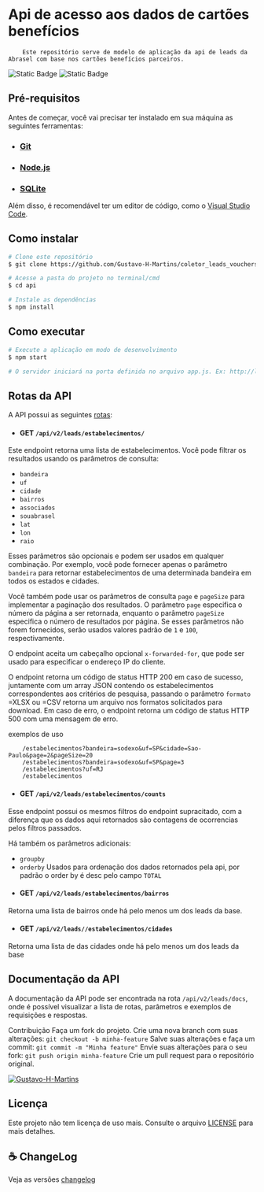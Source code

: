 # Api de acesso aos dados de cartões benefícios
        Este repositório serve de modelo de aplicação da api de leads da Abrasel com base nos cartões benefícios parceiros.
![Static Badge](https://img.shields.io/badge/Desenvolvimento_-0.1.2-red)  ![Static Badge](https://img.shields.io/badge/Producao_-0.1.0-green) 
## Pré-requisitos

Antes de começar, você vai precisar ter instalado em sua máquina as seguintes ferramentas:

* ### [Git](https://git-scm.com/)
* ### [Node.js](https://nodejs.org/en/)
* ### [SQLite](https://www.npmjs.com/package/sqlite3)

Além disso, é recomendável ter um editor de código, como o [Visual Studio Code](https://code.visualstudio.com/).

## Como instalar
```bash
# Clone este repositório
$ git clone https://github.com/Gustavo-H-Martins/coletor_leads_vouchers/tree/master/app

# Acesse a pasta do projeto no terminal/cmd
$ cd api

# Instale as dependências
$ npm install
```

## Como executar

```bash
# Execute a aplicação em modo de desenvolvimento
$ npm start

# O servidor iniciará na porta definida no arquivo app.js. Ex: http://localhost:3000
```

## Rotas da API
A API possui as seguintes [rotas](./routes/leads.js):

* #### GET `/api/v2/leads/estabelecimentos/` 
Este endpoint retorna uma lista de estabelecimentos. Você pode filtrar os resultados usando os parâmetros de consulta: 
- `bandeira` 
- `uf`
- `cidade` 
- `bairros` 
- `associados`
- `souabrasel`
- `lat`
- `lon`
- `raio`


Esses parâmetros são opcionais e podem ser usados em qualquer combinação. Por exemplo, você pode fornecer apenas o parâmetro `bandeira` para retornar estabelecimentos de uma determinada bandeira em todos os estados e cidades.

Você também pode usar os parâmetros de consulta `page` e `pageSize` para implementar a paginação dos resultados. O parâmetro `page` especifica o número da página a ser retornada, enquanto o parâmetro `pageSize` especifica o número de resultados por página. Se esses parâmetros não forem fornecidos, serão usados valores padrão de `1` e `100`, respectivamente.

O endpoint aceita um cabeçalho opcional `x-forwarded-for`, que pode ser usado para especificar o endereço IP do cliente.

O endpoint retorna um código de status HTTP 200 em caso de sucesso, juntamente com um array JSON contendo os estabelecimentos correspondentes aos critérios de pesquisa, passando o parâmetro `formato` =XLSX ou =CSV retorna um arquivo nos formatos solicitados para download. Em caso de erro, o endpoint retorna um código de status HTTP 500 com uma mensagem de erro.

exemplos de uso

        /estabelecimentos?bandeira=sodexo&uf=SP&cidade=Sao-Paulo&page=2&pageSize=20
        /estabelecimentos?bandeira=sodexo&uf=SP&page=3
        /estabelecimentos?uf=RJ
        /estabelecimentos
* #### GET `/api/v2/leads/estabelecimentos/counts` 
Esse endpoint possui os mesmos filtros do endpoint supracitado, com a diferença que os dados aqui retornados são contagens de ocorrencias pelos filtros passados.

Há também os parâmetros adicionais:
- `groupby`
- `orderby`
Usados para ordenação dos dados retornados pela api, por padrão o order by é desc pelo campo `TOTAL`

* #### GET `/api/v2/leads/estabelecimentos/bairros`
Retorna uma lista de bairros onde há pelo menos um dos leads da base.
* #### GET `/api/v2/leads//estabelecimentos/cidades`
Retorna uma lista de das cidades onde há pelo menos um dos leads da base


## Documentação da API
A documentação da API pode ser encontrada na rota `/api/v2/leads/docs`, onde é possível visualizar a lista de rotas, parâmetros e exemplos de requisições e respostas.

Contribuição
Faça um fork do projeto.
Crie uma nova branch com suas alterações: `git checkout -b minha-feature`
Salve suas alterações e faça um commit: `git commit -m "Minha feature"`
Envie suas alterações para o seu fork: `git push origin minha-feature`
Crie um pull request para o repositório original.

[![Gustavo-H-Martins](https://github-readme-stats.vercel.app/api?username=Gustavo-H-Martins&show_icons=true&theme=radical)](https://github.com/Gustavo-H-Martins)
## Licença
Este projeto não tem licença de uso mais. Consulte o arquivo [LICENSE](./licence) para mais detalhes.
## ☕ ChangeLog

Veja as versões [changelog](./changelog.md)
